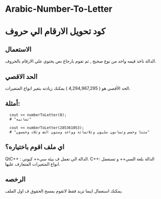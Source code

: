 # Arabic-Number-To-Letter
# كود تحويل الارقام الي حروف

## الاستعمال
الدالة تاخذ قيمه واحد من نوع صحيح , ثم تقوم بارجاع نص يحتوي علي الارقام بالحروف.

## الحد الاقصي
الحد الأقصي هو ( 4,294,967,295 ) يمكنك زيادته بتغير انواع المتغيرات.

## أمثلة:
```
  cout << numberToLetter(8);
  # "ثمانيه"
  
  cout << numberToLetter(285361053);
  # "مئتا وخمس وثمانون مليون وثلاثمائة وواحد وستون الف وثلاث وخمسون"
```

## اي ملف اقوم باختياره؟
QtC++ : الدالة الي تعمل ف بيئة سي++ كيوتي.
C++: الدالة بلغة السي++ و تستعمل انواع المتغيرات المتعارف عليها.

## الرخصه
يمكنك استعمال اينما تريد فقط لاتقوم بمسح الحقوق ف اول الملف.
